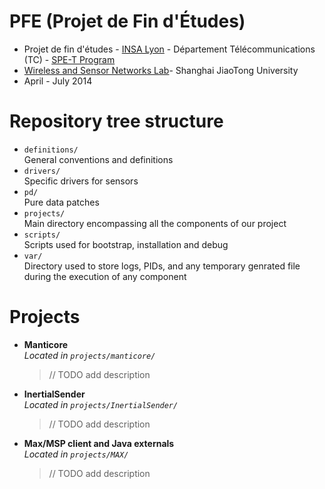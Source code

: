# PFE (Projet de Fin d'Études)

* Projet de fin d'études - [INSA Lyon] - Département Télécommunications (TC) - [SPE-T Program]  
* [Wireless and Sensor Networks Lab]- Shanghai JiaoTong University  
* April - July 2014

# Repository tree structure

* 	`definitions/`  
	General conventions and definitions  
* 	`drivers/`  
	Specific drivers for sensors  
* 	`pd/`  
	Pure data patches  
* 	`projects/`  
	Main directory encompassing all the components of our project  
* 	`scripts/`  
	Scripts used for bootstrap, installation and debug  
* 	`var/`  
	Directory used to store logs, PIDs, and any temporary genrated file during the execution of any component  

# Projects

* 	**Manticore**  
	*Located in `projects/manticore/`*  
	> // TODO add description  
* 	**InertialSender**  
	*Located in `projects/InertialSender/`*  
	> // TODO add description  
* 	**Max/MSP client and Java externals**  
	*Located in `projects/MAX/`*  
	> // TODO add description  


[SPE-T Program]: http://telecom.insa-lyon.fr/content/filiere-telecoms-rd-chine
[INSA Lyon]: www.insa-lyon.fr
[Wireless and Sensor Networks Lab]: http://wirelesslab.sjtu.edu.cn/